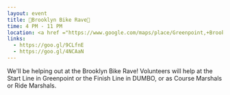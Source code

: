 ```yaml
---
layout: event
title: 🚴Brooklyn Bike Rave🚴
time: 4 PM - 11 PM
location: <a href ="https://www.google.com/maps/place/Greenpoint,+Brooklyn,+NY/@40.729337,-73.9545708,15z/data=!3m1!4b1!4m5!3m4!1s0x89c25948e1da58b3:0x720c87b2e954456e!8m2!3d40.7245448!4d-73.9418603">Greenpoint</a>, Brooklyn
links:
  - https://goo.gl/9CLfnE
  - https://goo.gl/4NCAaN
---
```

We'll be helping out at the Brooklyn Bike Rave! Volunteers will help at the Start Line in Greenpoint or the Finish Line in DUMBO, or as Course Marshals or Ride Marshals.